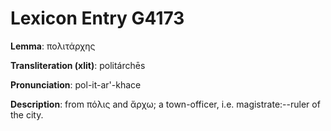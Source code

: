 # Lexicon Entry G4173

**Lemma**: πολιτάρχης

**Transliteration (xlit)**: politárchēs

**Pronunciation**: pol-it-ar'-khace

**Description**:
from πόλις and ἄρχω; a town-officer, i.e. magistrate:--ruler of the city.
